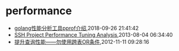 # performance
* [golang性能分析工具pprof介绍](/2018/2018-09-26-golang-pprof-intro),2018-09-26 21:41:42
* [SSH Project Performance Tuning Analysis](/2013/2013-08-04-ssh-project-performance-tuning-analiysis),2013-08-04 06:34:40
* [提升查询性能——勿使用跨表OR条件](/2012/2012-11-11-not-use-or-for-cross-table-join),2012-11-11 09:28:16
